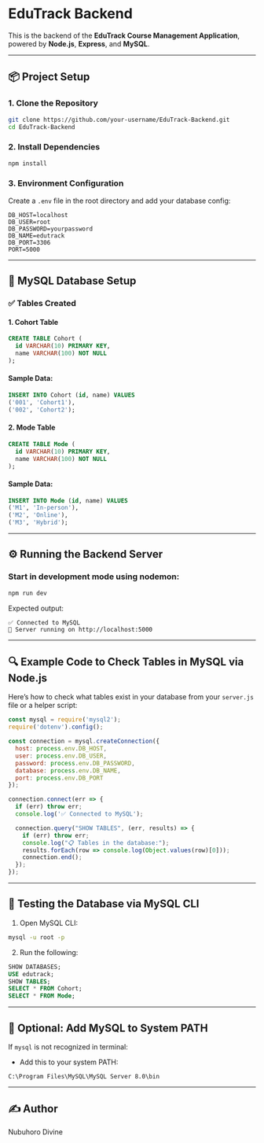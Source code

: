 
# EduTrack Backend

This is the backend of the **EduTrack Course Management Application**, powered by **Node.js**, **Express**, and **MySQL**.

---

## 📦 Project Setup

### 1. Clone the Repository
```bash
git clone https://github.com/your-username/EduTrack-Backend.git
cd EduTrack-Backend
```

### 2. Install Dependencies
```bash
npm install
```

### 3. Environment Configuration

Create a `.env` file in the root directory and add your database config:
```
DB_HOST=localhost
DB_USER=root
DB_PASSWORD=yourpassword
DB_NAME=edutrack
DB_PORT=3306
PORT=5000
```

---

## 🔌 MySQL Database Setup

### ✅ Tables Created

#### 1. Cohort Table
```sql
CREATE TABLE Cohort (
  id VARCHAR(10) PRIMARY KEY,
  name VARCHAR(100) NOT NULL
);
```

#### Sample Data:
```sql
INSERT INTO Cohort (id, name) VALUES
('001', 'Cohort1'),
('002', 'Cohort2');
```

#### 2. Mode Table
```sql
CREATE TABLE Mode (
  id VARCHAR(10) PRIMARY KEY,
  name VARCHAR(100) NOT NULL
);
```

#### Sample Data:
```sql
INSERT INTO Mode (id, name) VALUES
('M1', 'In-person'),
('M2', 'Online'),
('M3', 'Hybrid');
```

---

## ⚙️ Running the Backend Server

### Start in development mode using nodemon:
```bash
npm run dev
```

Expected output:
```
✅ Connected to MySQL
🚀 Server running on http://localhost:5000
```

---

## 🔍 Example Code to Check Tables in MySQL via Node.js

Here’s how to check what tables exist in your database from your `server.js` file or a helper script:

```js
const mysql = require('mysql2');
require('dotenv').config();

const connection = mysql.createConnection({
  host: process.env.DB_HOST,
  user: process.env.DB_USER,
  password: process.env.DB_PASSWORD,
  database: process.env.DB_NAME,
  port: process.env.DB_PORT
});

connection.connect(err => {
  if (err) throw err;
  console.log('✅ Connected to MySQL');

  connection.query("SHOW TABLES", (err, results) => {
    if (err) throw err;
    console.log("📋 Tables in the database:");
    results.forEach(row => console.log(Object.values(row)[0]));
    connection.end();
  });
});
```

---

## 🧪 Testing the Database via MySQL CLI

1. Open MySQL CLI:
```bash
mysql -u root -p
```
2. Run the following:
```sql
SHOW DATABASES;
USE edutrack;
SHOW TABLES;
SELECT * FROM Cohort;
SELECT * FROM Mode;
```

---

## 🧼 Optional: Add MySQL to System PATH

If `mysql` is not recognized in terminal:
- Add this to your system PATH:
```
C:\Program Files\MySQL\MySQL Server 8.0\bin
```

---

## ✍️ Author

Nubuhoro Divine
